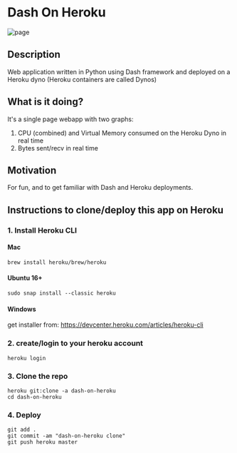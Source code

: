 # Dash On Heroku

![page](dash-heroku.gif)

## Description
Web application written in Python using Dash framework and deployed on a Heroku dyno
(Heroku containers are called Dynos)

## What is it doing?
It's a single page webapp with two graphs:
1. CPU (combined) and Virtual Memory consumed on the Heroku Dyno in real time
2. Bytes sent/recv in real time

## Motivation
For fun, and to get familiar with Dash and Heroku deployments.


## Instructions to clone/deploy this app on Heroku

### 1. Install Heroku CLI
#### Mac
    brew install heroku/brew/heroku
#### Ubuntu 16+
    sudo snap install --classic heroku
#### Windows
get installer from:
https://devcenter.heroku.com/articles/heroku-cli

### 2. create/login to your heroku account
    heroku login

### 3. Clone the repo
    heroku git:clone -a dash-on-heroku
    cd dash-on-heroku

### 4. Deploy
    git add .
    git commit -am "dash-on-heroku clone"
    git push heroku master


